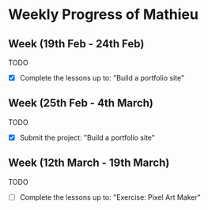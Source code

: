 # Weekly Progress of Mathieu #

## Week (19th Feb - 24th Feb) ##
TODO

 - [x] Complete the lessons up to: "Build a portfolio site"

## Week (25th Feb - 4th March) ##
TODO

 - [x] Submit the project: "Build a portfolio site"

## Week (12th March - 19th March) ##
TODO

 - [ ] Complete the lessons up to: "Exercise: Pixel Art Maker"
